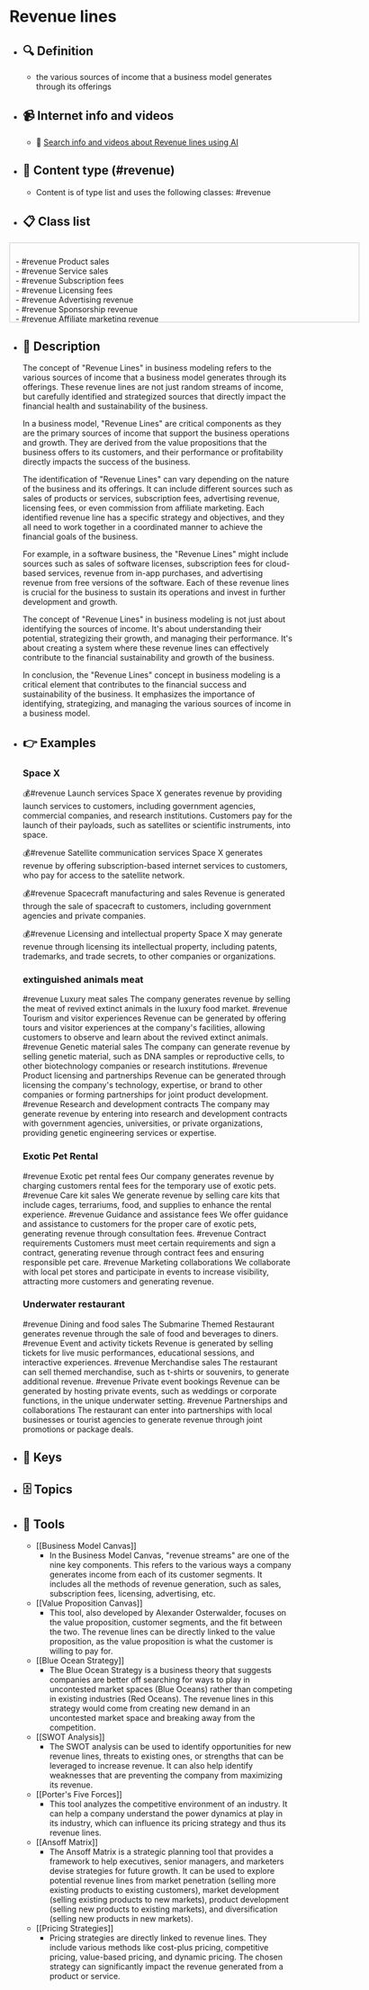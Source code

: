# Revenue lines
- ## 🔍 Definition
  - the various sources of income that a business model generates through its offerings
- ## 📹 Internet info and videos
  - 🤖 [Search info and videos about Revenue lines using AI](https://www.perplexity.ai/search?q=videos+about+Revenue+lines:+the+various+sources+of+income+that+a+business+model+generates+through+its+offerings
)
- ## 📰 Content type (#revenue)
  - Content is of type list and uses the following classes: #revenue

- ## 📋 Class list

<div style='max-height: 120px; overflow-y: auto; border: 1px solid #ccc; padding: 10px; width: 600px;'>
  <ul style='list-style-type: none; padding-left: 0;'>


<li>- #revenue  Product sales</li>
<li>- #revenue  Service sales</li>
<li>- #revenue  Subscription fees</li>
<li>- #revenue  Licensing fees</li>
<li>- #revenue  Advertising revenue</li>
<li>- #revenue  Sponsorship revenue</li>
<li>- #revenue  Affiliate marketing revenue</li>
<li>- #revenue  Commission fees</li>
<li>- #revenue  Transaction fees</li>
<li>- #revenue  Data monetization</li>
<li>- #revenue  In-app purchases</li>
<li>- #revenue  E-commerce sales</li>
<li>- #revenue  Rental fees</li>
<li>- #revenue  Membership fees</li>
<li>- #revenue  Consulting fees</li>
<li>- #revenue  Training fees</li>
<li>- #revenue  Licensing intellectual property</li>
<li>- #revenue  White-labeling fees</li>
<li>- #revenue  Royalties</li>
<li>- #revenue  Franchise fees</li>
<li>- #revenue  Event ticket sales</li>
<li>- #revenue  App sales</li>
<li>- #revenue  Marketplace fees</li>
<li>- #revenue  Reseller fees</li>
<li>- #revenue  Lead generation fees</li>
<li>- #revenue  Maintenance fees</li>
<li>- #revenue  Upfront setup fees</li>
<li>- #revenue  Data storage fees</li>
<li>- #revenue  API access fees</li>
<li>- #revenue  Customization fees</li>
<li>- #revenue  On-demand services fees</li>
<li>- #revenue  Subscription box sales</li>
<li>- #revenue  Crowdfunding revenue</li>
<li>- #revenue  Crowdsourced funding revenue</li>
<li>- #revenue  Donations</li>
<li>- #revenue  Grants</li>
<li>- #revenue  Government contracts</li>
<li>- #revenue  Content licensing fees</li>
<li>- #revenue  Product placement fees</li>
<li>- #revenue  Influencer marketing revenue</li>
<li>- #revenue  Rental income</li>
<li>- #revenue  Affiliate partnerships</li>
<li>- #revenue  White paper or research report sales</li>
<li>- #revenue  Webinar or online course fees</li>
<li>- #revenue  Sponsored content revenue</li>
<li>- #revenue  Market research fees</li>
<li>- #revenue  Performance-based fees</li>
<li>- #revenue  Installment payment fees</li>
<li>- #revenue  Licensing software or technology</li>
<li>- #revenue  API integration fees</li>
<li>- #revenue  Virtual event ticket sales</li>
<li>- #revenue  Subscription-based content access fees</li>
<li>- #revenue  Licensing brand or trademark</li>
<li>- #revenue  Sales of merchandise or branded products</li>
<li>- #revenue  Product warranties or insurance sales</li>
<li>- #revenue  Revenue from app monetization strategies (e.g., ads, in-app purchases)</li>
<li>- #revenue  On-demand delivery fees</li>
<li>- #revenue  Data analysis or insights fees</li>
<li>- #revenue  Licensing user-generated content</li>
<li>- #revenue  Revenue from strategic partnerships or alliances</li>
<li>- #revenue  Data analytics services</li>
<li>- #revenue  Digital marketing services</li>
<li>- #revenue  Content creation and writing services</li>
<li>- #revenue  Social media management services</li>
<li>- #revenue  Search engine optimization (SEO) services</li>
<li>- #revenue  Graphic design services</li>
<li>- #revenue  Web development and design services</li>
<li>- #revenue  IT consulting services</li>
<li>- #revenue  Project management services</li>
<li>- #revenue  Software-as-a-Service (SaaS) subscriptions</li>
<li>- #revenue  Cloud storage and hosting fees</li>
<li>- #revenue  Virtual reality (VR) or augmented reality (AR) experiences fees</li>
<li>- #revenue  Gaming app or platform revenue</li>
<li>- #revenue  E-learning course sales</li>
<li>- #revenue  Subscription-based research or industry reports</li>
<li>- #revenue  Intellectual property licensing (patents, trademarks, copyrights)</li>
<li>- #revenue  Affiliate e-commerce partnerships</li>
<li>- #revenue  Custom software development services</li>
<li>- #revenue  On-demand professional services (e.g., legal, accounting)</li>
<li>- #revenue  Data cleansing or enrichment services</li>
<li>- #revenue  Translation or localization services</li>
<li>- #revenue  Business intelligence services</li>
<li>- #revenue  API usage fees for third-party integrations</li>
<li>- #revenue  Print-on-demand merchandise sales</li>
<li>- #revenue  Licensing music or audio content</li>
<li>- #revenue  Licensing video content or footage</li>
<li>- #revenue  Software development kits (SDK) licensing fees</li>
<li>- #revenue  Subscription-based software updates or support</li>
<li>- #revenue  Digital asset sales (e.g., photos, illustrations)</li>
<li>- #revenue  Virtual reality (VR) equipment rentals</li>
<li>- #revenue  Digital advertising targeting or personalization fees</li>
<li>- #revenue  White-label software solutions</li>
<li>- #revenue  Revenue sharing partnerships with other businesses</li>
<li>- #revenue  In-person or online event ticket sales</li>
<li>- #revenue  Managed hosting services</li>
<li>- #revenue  Ad space rentals (billboards, digital displays)</li>
<li>- #revenue  E-commerce dropshipping partnerships</li>
<li>- #revenue  Product integration fees (integrating with other platforms or tools)</li>
<li>- #revenue  Intellectual property infringement settlements</li>
<li>- #revenue  Patent licensing fees</li>

  </ul>
</div>

- ## 📖 Description
  The concept of "Revenue Lines" in business modeling refers to the various sources of income that a business model generates through its offerings. These revenue lines are not just random streams of income, but carefully identified and strategized sources that directly impact the financial health and sustainability of the business.
  
  In a business model, "Revenue Lines" are critical components as they are the primary sources of income that support the business operations and growth. They are derived from the value propositions that the business offers to its customers, and their performance or profitability directly impacts the success of the business.
  
  The identification of "Revenue Lines" can vary depending on the nature of the business and its offerings. It can include different sources such as sales of products or services, subscription fees, advertising revenue, licensing fees, or even commission from affiliate marketing. Each identified revenue line has a specific strategy and objectives, and they all need to work together in a coordinated manner to achieve the financial goals of the business.
  
  For example, in a software business, the "Revenue Lines" might include sources such as sales of software licenses, subscription fees for cloud-based services, revenue from in-app purchases, and advertising revenue from free versions of the software. Each of these revenue lines is crucial for the business to sustain its operations and invest in further development and growth.
  
  The concept of "Revenue Lines" in business modeling is not just about identifying the sources of income. It's about understanding their potential, strategizing their growth, and managing their performance. It's about creating a system where these revenue lines can effectively contribute to the financial sustainability and growth of the business.
  
  In conclusion, the "Revenue Lines" concept in business modeling is a critical element that contributes to the financial success and sustainability of the business. It emphasizes the importance of identifying, strategizing, and managing the various sources of income in a business model.
- ## 👉 Examples
  ### Space X
  💰#revenue Launch services
  Space X generates revenue by providing launch services to customers, including government agencies, commercial companies, and research institutions. Customers pay for the launch of their payloads, such as satellites or scientific instruments, into space.
  
  💰#revenue Satellite communication services
  Space X generates revenue by offering subscription-based internet services to customers, who pay for access to the satellite network.
  
  💰#revenue Spacecraft manufacturing and sales
  Revenue is generated through the sale of spacecraft to customers, including government agencies and private companies.
  
  💰#revenue Licensing and intellectual property
  Space X may generate revenue through licensing its intellectual property, including patents, trademarks, and trade secrets, to other companies or organizations.
  
  ### 
  
  ### extinguished animals meat
  #revenue Luxury meat sales
  	The company generates revenue by selling the meat of revived extinct animals in the luxury food market.
  #revenue Tourism and visitor experiences
  	Revenue can be generated by offering tours and visitor experiences at the company's facilities, allowing customers to observe and learn about the revived extinct animals.
  #revenue Genetic material sales
  	The company can generate revenue by selling genetic material, such as DNA samples or reproductive cells, to other biotechnology companies or research institutions.
  #revenue Product licensing and partnerships
  	Revenue can be generated through licensing the company's technology, expertise, or brand to other companies or forming partnerships for joint product development.
  #revenue Research and development contracts
  	The company may generate revenue by entering into research and development contracts with government agencies, universities, or private organizations, providing genetic engineering services or expertise.
  ### Exotic Pet Rental
  #revenue Exotic pet rental fees
  	Our company generates revenue by charging customers rental fees for the temporary use of exotic pets.
  #revenue Care kit sales
  	We generate revenue by selling care kits that include cages, terrariums, food, and supplies to enhance the rental experience.
  #revenue Guidance and assistance fees
  	We offer guidance and assistance to customers for the proper care of exotic pets, generating revenue through consultation fees.
  #revenue Contract requirements
  	Customers must meet certain requirements and sign a contract, generating revenue through contract fees and ensuring responsible pet care.
  #revenue Marketing collaborations
  	We collaborate with local pet stores and participate in events to increase visibility, attracting more customers and generating revenue.
  ### Underwater restaurant
  #revenue Dining and food sales
  	The Submarine Themed Restaurant generates revenue through the sale of food and beverages to diners.
  #revenue Event and activity tickets
  	Revenue is generated by selling tickets for live music performances, educational sessions, and interactive experiences.
  #revenue Merchandise sales
  	The restaurant can sell themed merchandise, such as t-shirts or souvenirs, to generate additional revenue.
  #revenue Private event bookings
  	Revenue can be generated by hosting private events, such as weddings or corporate functions, in the unique underwater setting.
  #revenue Partnerships and collaborations
  	The restaurant can enter into partnerships with local businesses or tourist agencies to generate revenue through joint promotions or package deals.
- ## 🔑 Keys
  
- ## 🗄️ Topics
  
- ## 🧰 Tools
  - [[Business Model Canvas]]
    - In the Business Model Canvas, "revenue streams" are one of the nine key components. This refers to the various ways a company generates income from each of its customer segments. It includes all the methods of revenue generation, such as sales, subscription fees, licensing, advertising, etc.
  - [[Value Proposition Canvas]]
    - This tool, also developed by Alexander Osterwalder, focuses on the value proposition, customer segments, and the fit between the two. The revenue lines can be directly linked to the value proposition, as the value proposition is what the customer is willing to pay for.
  - [[Blue Ocean Strategy]]
    - The Blue Ocean Strategy is a business theory that suggests companies are better off searching for ways to play in uncontested market spaces (Blue Oceans) rather than competing in existing industries (Red Oceans). The revenue lines in this strategy would come from creating new demand in an uncontested market space and breaking away from the competition.
  - [[SWOT Analysis]]
    - The SWOT analysis can be used to identify opportunities for new revenue lines, threats to existing ones, or strengths that can be leveraged to increase revenue. It can also help identify weaknesses that are preventing the company from maximizing its revenue.
  - [[Porter's Five Forces]]
    - This tool analyzes the competitive environment of an industry. It can help a company understand the power dynamics at play in its industry, which can influence its pricing strategy and thus its revenue lines.
  - [[Ansoff Matrix]]
    - The Ansoff Matrix is a strategic planning tool that provides a framework to help executives, senior managers, and marketers devise strategies for future growth. It can be used to explore potential revenue lines from market penetration (selling more existing products to existing customers), market development (selling existing products to new markets), product development (selling new products to existing markets), and diversification (selling new products in new markets).
  - [[Pricing Strategies]]
    - Pricing strategies are directly linked to revenue lines. They include various methods like cost-plus pricing, competitive pricing, value-based pricing, and dynamic pricing. The chosen strategy can significantly impact the revenue generated from a product or service.
